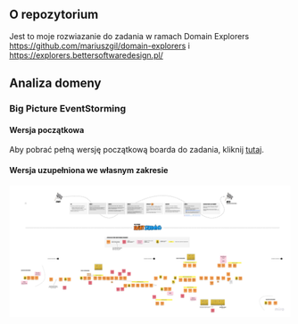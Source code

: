 ## O repozytorium

Jest to moje rozwiazanie do zadania w ramach Domain Explorers https://github.com/mariuszgil/domain-explorers i https://explorers.bettersoftwaredesign.pl/

## Analiza domeny

### Big Picture EventStorming

#### Wersja początkowa

Aby pobrać pełną wersję początkową boarda do zadania, kliknij [tutaj](https://github.com/mariuszgil/domain-explorers/blob/master/assets/images/big-picture-init.jpg). 

#### Wersja uzupełniona we własnym zakresie

![Big Picture EventStorming - Mariusz](Mariusz%20EventStorming%2C%20Domain%20Explorers%20v1.jpg)
